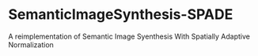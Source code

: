 # SemanticImageSynthesis-SPADE
A reimplementation of Semantic Image Syenthesis With Spatially Adaptive Normalization
